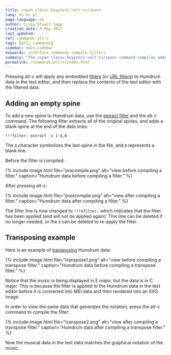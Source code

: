 ```yaml
---
title: <span class='keypress'>alt-c</span>
lang: en es pl
page_language: en
author: Craig Stuart Sapp
creation_date: 9 May 2017
last_updated:
ref: commands-alt-c
tags: [all, commands]
sidebar: main_sidebar
keywords: interface commands compile filters
summary: "The <span class='keypress'>alt-c</span> command compiles embedded filters."
permalink: /commands/alt-c/index.html
---
```


Pressing <span class="keypress">alt-c</span> will apply any embedded
[filters](/filter/) (or [URL filters](/filter/url)) to Humdrum data in the
text editor, and then replace the contents of the text editor with the
filtered data.


## Adding an empty spine ##

To add a new spine to Humdrum data, use the 
[extract filter](/filter/extract) and the 
<span class="keypress">alt-c</span> command.  The following
filter extracts all of the original spines, and adds a
blank spine at the end of the data lines:

```
!!!filter: extract -s 1-$,0
```

The `$` character symbolizes the last spine in the file, and `0` represents
a blank line.


Before the filter is compiled:

{% include image.html
	file="precompile.png"
	alt="view before compiling a filter."
	caption="Humdrum data before compiling a filter."
%}


After pressing <span class="keypress">alt-c</span>:

{% include image.html
	file="postcompile.png"
	alt="view after compiling a filter."
	caption="Humdrum data after compiling a filter."
%}

The filter line is now changed to `!!!Xfilter:` which indicates 
that the filter has been applied (and will not be applied again).
This line can be deleted if no longer needed, or the `X` can be 
deleted to re-apply the filter.


## Transposing example ##

Here is an example of [transposing](/filter/transpose)  Humdrum data:

{% include image.html
	file="transpose1.png"
	alt="view before compiling a transpose filter."
	caption="Humdrum data before compiling a transpose filter."
%}

Notice that the music is being displayed in E major, 
but the data is in C major.  This is because the filter is applied to
the Humdrum data in the text editor before it is converted
into MEI data and then rendered into an SVG image.

In order to view the same data that generates the notation, press the
<span class="keypress">alt-c</span> command to compile the filter:

{% include image.html
	file="transpose2.png"
	alt="view after compiling a transpose filter."
	caption="Humdrum data after compiling a transpose filter."
%}

Now the musical data in the text data matches the graphical notation
of the music.











